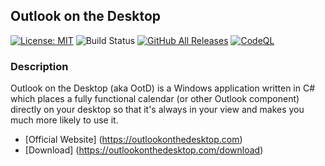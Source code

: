 ## Outlook on the Desktop

[![License: MIT](https://img.shields.io/badge/License-MIT-yellow.svg)](https://opensource.org/licenses/MIT) ![Build Status](https://github.com/mscrivo/ootd/actions/workflows/build.yml/badge.svg)
[![GitHub All Releases](https://img.shields.io/github/downloads/mscrivo/OotD/total.svg)]() [![CodeQL](https://github.com/mscrivo/OotD/actions/workflows/codeql-analysis.yml/badge.svg)](https://github.com/mscrivo/OotD/actions/workflows/codeql-analysis.yml)

### Description
Outlook on the Desktop (aka OotD) is a Windows application written in C# which places a fully functional calendar (or other Outlook component) directly on your desktop so that it's always in your view and makes you much more likely to use it.

* [Official Website] (https://outlookonthedesktop.com)
* [Download] (https://outlookonthedesktop.com/download)
